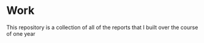 # Work
This repository is a collection of all of the reports that I built over the course of one year
